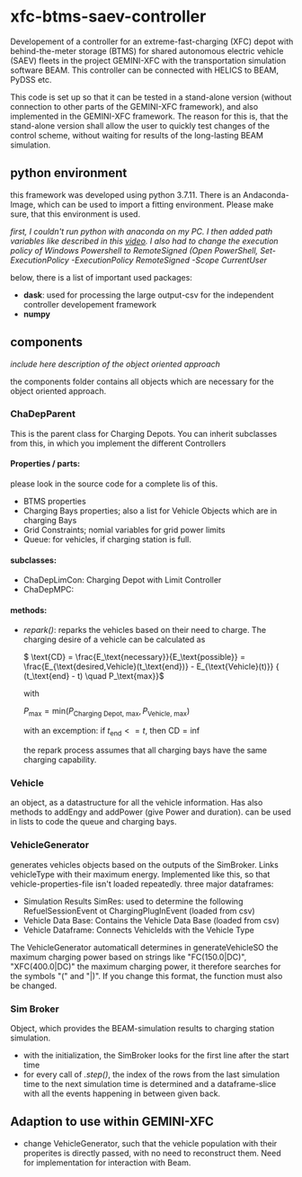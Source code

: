 # xfc-btms-saev-controller

Developement of a controller for an extreme-fast-charging (XFC) depot with behind-the-meter storage (BTMS) for shared autonomous electric vehicle (SAEV) fleets in the project GEMINI-XFC with the transportation simulation software BEAM. This controller can be connected with HELICS to BEAM, PyDSS etc.

This code is set up so that it can be tested in a stand-alone version (without connection to other parts of the GEMINI-XFC framework), and also implemented in the GEMINI-XFC framework. The reason for this is, that the stand-alone version shall allow the user to quickly test changes of the control scheme, without waiting for results of the long-lasting BEAM simulation.

## python environment

this framework was developed using python 3.7.11. There is an Andaconda-Image, which can be used to import a fitting environment. Please make sure, that this environment is used.

*first, I couldn't run python with anaconda on my PC. I then added path variables like described in this [video](https://www.youtube.com/watch?v=3Wt00qGlh3s). I also had to change the execution policy of Windows Powershell to RemoteSigned (Open PowerShell, Set-ExecutionPolicy -ExecutionPolicy RemoteSigned -Scope CurrentUser*

below, there is a list of important used packages:

- **dask**: used for processing the large output-csv for the independent controller developement framework
- **numpy**

## components

*include here description of the object oriented approach*

the components folder contains all objects which are necessary for the object oriented approach.

### ChaDepParent

This is the parent class for Charging Depots. You can inherit subclasses from this, in which you implement the different Controllers

#### Properties / parts:
please look in the source code for a complete lis of this.
- BTMS properties
- Charging Bays properties; also a list for Vehicle Objects which are in charging Bays
- Grid Constraints; nomial variables for grid power limits
- Queue: for vehicles, if charging station is full.

#### subclasses:

- ChaDepLimCon: Charging Depot with Limit Controller
- ChaDepMPC: 

#### methods:

- *repark()*: reparks the vehicles based on their need to charge. The charging desire of a vehicle can be calculated as

     $ \text{CD} = \frac{E_\text{necessary}}{E_\text{possible}} = \frac{E_{\text{desired,Vehicle}(t_\text{end})} - E_{\text{Vehicle}(t)}} { (t_\text{end} - t) \quad P_\text{max}}$
     
     with 

     $P_\text{max} = \text{min}(P_\text{Charging Depot, max} , P_\text{Vehicle, max})$

     with an excemption: if $t_\text{end} <= t$, then $\text{CD} = \text{inf}$

     the repark process assumes that all charging bays have the same charging capability.

### Vehicle

an object, as a datastructure for all the vehicle information. Has also methods to addEngy and addPower (give Power and duration). can be used in lists to code the queue and charging bays.

### VehicleGenerator

generates vehicles objects based on the outputs of the SimBroker. Links vehicleType with their maximum energy. Implemented like this, so that vehicle-properties-file isn't loaded repeatedly. three major dataframes:

- Simulation Results SimRes: used to determine the following RefuelSessionEvent ot ChargingPlugInEvent (loaded from csv)
- Vehicle Data Base: Contains the Vehicle Data Base (loaded from csv)
- Vehicle Dataframe: Connects VehicleIds with the Vehicle Type

The VehicleGenerator automaticall determines in generateVehicleSO the maximum charging power based on strings like "FC(150.0|DC)", "XFC(400.0|DC)" the maximum charging power, it therefore searches for the symbols "(" and "|)". If you change this format, the function must also be changed.

### Sim Broker
Object, which provides the BEAM-simulation results to charging station simulation.

- with the initialization, the SimBroker looks for the first line after the start time
- for every call of *.step()*, the index of the rows from the last simulation time to the next simulation time is determined and a dataframe-slice with all the events happening in between given back. 

## Adaption to use within GEMINI-XFC

- change VehicleGenerator, such that the vehicle population with their properites is directly passed, with no need to reconstruct them. Need for implementation for interaction with Beam.
